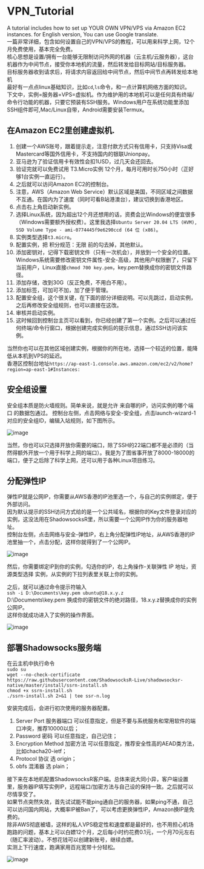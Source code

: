 # VPN_Tutorial
A tutorial includes how to set up YOUR OWN VPN/VPS via Amazon EC2 instances. for English version, You can use Google translate.  
一篇非常详细，包含如何设置自己的VPN/VPS的教程，可以用来科学上网，12个月免费使用，基本完全免费。  
核心思想是设置/拥有一台能够无限制访问外网的机器（云主机/云服务器），这台机器作为中间节点，接受你本地机的流量，然后转发给目标网站/目标服务器。  
目标服务器收到请求后，将请求内容返回给中间节点，然后中间节点再转发给本地机   
最好有一点点linux基础知识，比如`cd`,`ls`命令，和一点计算机网络方面的知识。    
下文中，实例=服务器=VPS=虚拟机。作为维护用的本地机可以是任何具有终端/命令行功能的机器，只要它预装有SSH服务。Windows用户在系统功能里添加SSH组件即可,Mac/Linux自带，Android需要安装Termux。

## 在Amazon EC2里创建虚拟机.
1. 创建一个AWS账号，跟着提示走，注意付款方式只有信用卡，只支持Visa或Mastercard等国外信用卡，不支持国内的银联Unionpay。
2. 亚马逊为了验证信用卡有效性会扣1USD，过几天会还回去。  
3. 验证完就可以免费试用 T3.Micro实例 12个月，每月可用时长750小时（正好够1台实例一直运行）。  
4. 之后就可以访问Amazon EC2的控制台。  
5. 注意，AWS（Amazon Web Service）默认区域是美国，不同区域之间数据不互通。在国内为了速度（同时可看B站港澳台），建议切换到香港地区。  
6. 点击右上角启动新实例。  
7. 选择Linux系统，因为超出12个月还想用的话，资费会比Windows的便宜很多（Windows需要额外授权费）。这里我选择`Ubuntu Server 20.04 LTS (HVM), SSD Volume Type - ami-0774445f9e6290ccd (64 位 (x86)`。  
8. 实例类型选择`t3.micro`。  
9. 配置实例，把 积分规范：无限 前的勾去掉，其他默认。  
10. 添加密钥对，记得下载密钥文件（只有一次机会），并放到一个安全的位置。Windows系统需要修改密钥文件属性-安全-高级，其他用户权限删了，只留下当前用户，Linux直接`chmod 700 key.pem`，key.pem替换成你的密钥文件路径。  
11. 添加存储，改到30G（反正免费，不用白不用）。  
12. 添加标签，可加可不加，加了便于管理。  
13. 配置安全组，这个很关键，在下面的部分详细说明。可以先跳过，启动实例，之后再修改安全组规则，也可以直接在这改。  
14. 审核并启动实例。 
15. 这时候回到控制台主页可以看到，你已经创建了第一个实例。之后可以通过任何终端/命令行窗口，根据创建完成实例后的提示信息，通过SSH访问该实例。  

当然你也可以在其他区域创建实例，根据你的所在地，选择一个较近的位置，能降低从本机到VPS的延迟。  
香港区控制台地址`https://ap-east-1.console.aws.amazon.com/ec2/v2/home?region=ap-east-1#Instances:`  

## 安全组设置
安全组本质是防火墙规则。简单来说，就是允许 来自哪的IP，访问实例的哪个端口 的数据包通过。
控制台左侧，点击网络与安全-安全组，点击launch-wizard-1对应的安全组ID，编辑入站规则，如下图所示。  

![image](https://user-images.githubusercontent.com/48174333/116269174-8e650580-a7b0-11eb-887e-59187a949fa8.png)

当然，你也可以只选择开放你需要的端口，除了SSH的22端口都不是必须的（当然得额外开放一个用于科学上网的端口）。我是为了图省事开放了8000-18000的端口，便于之后除了科学上网，还可以用于各种Linux项目练习。  

## 分配弹性IP
弹性IP就是公网IP，你需要从AWS香港的IP池里选一个，与自己的实例绑定，便于外部访问。  
因为默认提示的SSH访问方式给的是一个公共域名，根据你的Key文件登录对应的实例，这没法用在ShadowsocksR里，所以需要一个公网IP作为你的服务器地址。  
控制台左侧，点击网络与安全-弹性IP，右上角分配弹性IP地址，从AWS香港的IP池里抽一个，点击分配，这样你就得到了一个公网IP。  

![image](https://user-images.githubusercontent.com/48174333/116273319-3c25e380-a7b4-11eb-9e31-6f20a356815e.png)

然后，你需要绑定IP到你的实例，勾选你的IP，右上角操作-关联弹性 IP 地址，资源类型选择 实例，从实例的下拉列表里关联上你的实例。  



之后，就可以通过命令提示符输入  
`ssh -i D:\Documents\key.pem ubuntu@18.x.y.z`  
D:\Documents\key.pem 换成你的密钥文件的绝对路径，18.x.y.z替换成你的实例公网IP。  
这样你就成功进入了实例的操作界面。  

![image](https://user-images.githubusercontent.com/48174333/116275794-80b27e80-a7b6-11eb-9fd1-adc853c2ca08.png)

## 部署Shadowsocks服务端
在云主机中执行命令  
`sudo su`  
`wget --no-check-certificate https://raw.githubusercontent.com/ShadowsocksR-Live/shadowsocksr-native/master/install/ssrn-install.sh`  
`chmod +x ssrn-install.sh`  
`./ssrn-install.sh 2>&1 | tee ssr-n.log`  

安装完成后，会进行初次使用的服务器配置。
1. Server Port 服务器端口 可以任意指定，但是不要与系统服务和常用软件的端口冲突，推荐10000以后；  
2. Password 密码 可以任意指定，自己记住；  
3. Encryption Method 加密方法 可以任意指定，推荐安全性高的AEAD类方法，比如chacha20-ietf；  
4. Protocol 协议 选 origin；  
5. obfs 混淆器 选 plain；  



接下来在本地机配置ShadowsocksR客户端。总体来说大同小异，客户端设置里，服务器IP填写实例IP，远程端口/加密方法与自己设的保持一致。之后就可以尽情享受了。  
如果节点突然失效，首先试试能不能ping通自己的服务器，如果ping不通，自己可以访问国内网站，大概率IP被Ban了，可以考虑更换弹性IP，Amazon换IP是免费的。  
除非AWS彻底被墙，这样的私人VPS稳定性和速度都是最好的，也不用担心机场跑路的问题，基本上可以白嫖12个月，之后每小时约花费0.1元，一个月70元左右（随汇率波动）。不想花钱可以创建新账号，继续白嫖。  
实测上下行速度，跑满家用百兆宽带十分轻松。  

![image](https://user-images.githubusercontent.com/48174333/116256439-c581e980-a7a5-11eb-909a-30112ba3668f.png)

